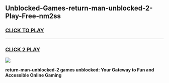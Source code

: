 
## Unblocked-Games-return-man-unblocked-2-Play-Free-nm2ss
<h3>
<a href="https://premium76.site?title=return-man-unblocked-2&ref=23A">CLICK TO PLAY</a></h3>
<hr>

<h3>
<a href="https://premium76.site?title=return-man-unblocked-2&ref=23A">CLICK 2 PLAY</a>
  
</h3>

<a href="https://premium76.site?title=return-man-unblocked-2&ref=23A"><img src="https://clearcache.store/games.png"></a>


**return-man-unblocked-2 games unblocked: Your Gateway to Fun and Accessible Online Gaming**
